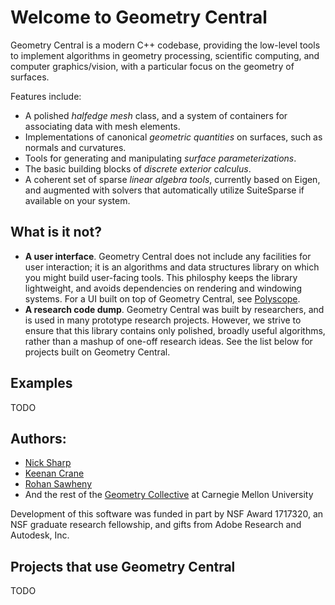 # Welcome to Geometry Central

Geometry Central is a modern C++ codebase, providing the low-level tools to implement algorithms in geometry processing, scientific computing, and computer graphics/vision, with a particular focus on the geometry of surfaces.

Features include:
- A polished *halfedge mesh* class, and a system of containers for associating data with mesh elements.
- Implementations of canonical *geometric quantities* on surfaces, such as normals and curvatures.
- Tools for generating and manipulating *surface parameterizations*.
- The basic building blocks of *discrete exterior calculus*.
- A coherent set of sparse *linear algebra tools*, currently based on Eigen, and augmented with solvers that automatically utilize SuiteSparse if available on your system.


## What is it not?
- **A user interface**. Geometry Central does not include any facilities for user interaction; it is an algorithms and data structures library on which you might build user-facing tools. This philosphy keeps the library lightweight, and avoids dependencies on rendering and windowing systems. For a UI built on top of Geometry Central, see [Polyscope](https://github.com/nmwsharp/polyscope).
- **A research code dump**. Geometry Central was built by researchers, and is used in many prototype research projects. However, we strive to ensure that this library contains only polished, broadly useful algorithms, rather than a mashup of one-off research ideas. See the list below for projects built on Geometry Central.

## Examples

TODO

## Authors:
- [Nick Sharp](http://nmwsharp.com)
- [Keenan Crane](http://keenan.is/here)
- [Rohan Sawheny](http://rohansawhney.io/)
- And the rest of the [Geometry Collective](http://geometry.cs.cmu.edu) at Carnegie Mellon University

Development of this software was funded in part by NSF Award 1717320, an NSF graduate research fellowship, and gifts from Adobe Research and Autodesk, Inc.

## Projects that use Geometry Central

TODO

